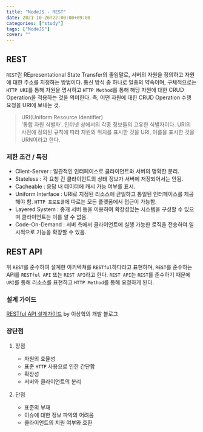 ```yaml
---
title: "NodeJS - REST"
date: 2021-10-26T22:00:00+09:00
categories: ["study"]
tags: ["NodeJS"]
cover: ""
---
```

## REST
`REST`란 REpresentational State Transfer의 줄임말로, 서버의 자원을 정의하고 자원에 대한 주소를 지정하는 방법이다. 통신 방식 중 하나로 일종의 약속이며, 구체적으로는 `HTTP URI`를 통해 자원을 명시하고 `HTTP Method`를 통해 해당 자원에 대한 CRUD Operation을 적용하는 것을 의미한다. 즉, 어떤 자원에 대한 CRUD Operation 수행 요청을 URI에 보내는 것.

> URI(Uniform Resource Identifier)  
> '통합 자원 식별자'. 인터넷 상에서의 각종 정보들의 고유한 식별자이다. URI의 사전에 정의된 규칙에 따라 자원의 위치를 표시한 것을 URI, 이름을 표시한 것을 URN이라고 한다.

### 제한 조건 / 특징
- Client-Server : 일관적인 인터페이스로 클라이언트와 서버의 명확한 분리.
- Stateless : 각 요청 간 클라이언트의 상태 정보가 서버에 저장되어서는 안됨.
- Cacheable : 응답 내 데이터에 캐시 가능 여부를 표시. 
- Uniform Interface : URI로 지정된 리소스에 균일하고 통일된 인터페이스를 제공해야 함. `HTTP 프로토콜`에 따르는 모든 플랫폼에서 접근이 가능함.
- Layered System : 중개 서버 등을 이용하여 확장성있는 시스템을 구성할 수 있으며 클라이언트는 이를 알 수 없음.
- Code-On-Demand : 서버 측에서 클라이언트에 실행 가능한 로직을 전송하여 일시적으로 기능을 확장할 수 있음.

## REST API
위 `REST`를 준수하여 설계한 아키텍쳐를 `RESTful`하다라고 표현하며, `REST`를 준수하는 API를 `RESTful API` 또는 `REST API`라고 한다. `REST API`는 `REST`를 준수하기 때문에 `URI`를 통해 리소스를 표현하고 `HTTP Method`를 통해 요청하게 된다.

### 설계 가이드

[RESTful API 설계가이드](https://sanghaklee.tistory.com/57) by 이상학의 개발 블로그

### 장단점
1. 장점
   - 자원의 효율성
   - 표준 `HTTP` 사용으로 인한 간단함
   - 확장성
   - 서버와 클라이언트의 분리

2. 단점
   - 표준의 부재
   - 이슈에 대한 정보 파악의 어려움
   - 클라이언트의 지원 여부와 호환

